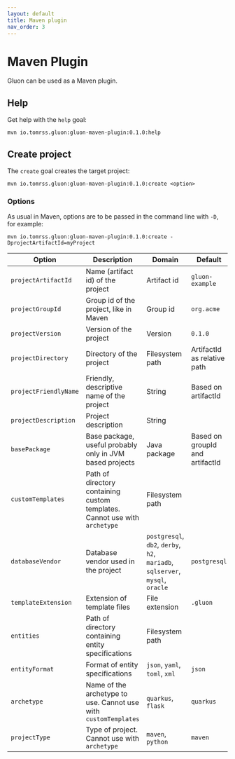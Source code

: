 ```yaml
---
layout: default
title: Maven plugin
nav_order: 3
---
```


# Maven Plugin

Gluon can be used as a Maven plugin.

## Help

Get help with the `help` goal:

```shell
mvn io.tomrss.gluon:gluon-maven-plugin:0.1.0:help
```

## Create project

The `create` goal creates the target project:

```shell
mvn io.tomrss.gluon:gluon-maven-plugin:0.1.0:create <option>
```

### Options

As usual in Maven, options are to be passed in the command line with `-D`, for example:

```shell
mvn io.tomrss.gluon:gluon-maven-plugin:0.1.0:create -DprojectArtifactId=myProject
```

| Option                | Description                                                                | Domain                                                                        | Default                         |
|-----------------------|----------------------------------------------------------------------------|-------------------------------------------------------------------------------|---------------------------------|
| `projectArtifactId`   | Name (artifact id) of the project                                          | Artifact id                                                                   | `gluon-example`                 |     
| `projectGroupId`      | Group id of the project, like in Maven                                     | Group id                                                                      | `org.acme`                      |     
| `projectVersion`      | Version of the project                                                     | Version                                                                       | `0.1.0`                         |    
| `projectDirectory`    | Directory of the project                                                   | Filesystem path                                                               | ArtifactId as relative path     |   
| `projectFriendlyName` | Friendly, descriptive name of the project                                  | String                                                                        | Based on artifactId             |
| `projectDescription`  | Project description                                                        | String                                                                        |                                 |
| `basePackage`         | Base package, useful probably only in JVM based projects                   | Java package                                                                  | Based on groupId and artifactId |     
| `customTemplates`     | Path of directory containing custom templates. Cannot use with `archetype` | Filesystem path                                                               |                                 |   
| `databaseVendor`      | Database vendor used in the project                                        | `postgresql`, `db2`, `derby`, `h2`, `mariadb`, `sqlserver`, `mysql`, `oracle` | `postgresql`                    |    
| `templateExtension`   | Extension of template files                                                | File extension                                                                | `.gluon`                        |
| `entities`            | Path of directory containing entity specifications                         | Filesystem path                                                               |                                 |
| `entityFormat`        | Format of entity specifications                                            | `json`, `yaml`, `toml`, `xml`                                                 | `json`                          |   
| `archetype`           | Name of the archetype to use. Cannot use with `customTemplates`            | `quarkus`, `flask`                                                            | `quarkus`                       |
| `projectType`         | Type of project. Cannot use with `archetype`                               | `maven`, `python`                                                             | `maven`                         |
